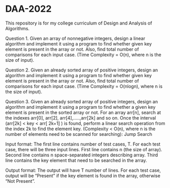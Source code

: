 # DAA-2022
This repository is for my college curriculum of Design and Analysis of Algorithms.

Question 1. 
   Given an array of nonnegative integers, design a linear algorithm and implement it using a 
   program to find whether given key element is present in the array or not. Also, find total number 
   of comparisons for each input case. (Time Complexity = O(n), where n is the size of input).
   
   
Question 2. 
   Given an already sorted array of positive integers, design an algorithm and implement it using a 
   program to find whether given key element is present in the array or not. Also, find total number 
   of comparisons for each input case. (Time Complexity = O(nlogn), where n is the size of input).
   
   
Question 3. 
   Given an already sorted array of positive integers, design an algorithm and implement it using a
   program to find whether a given key element is present in the sorted array or not. For an array 
   arr[n], search at the indexes arr[0], arr[2], arr[4],.....,arr[2k] and so on. Once the interval 
   (arr[2k] < key < arr[ 2k+1] ) is found, perform a linear search operation from the index 2k to 
   find the element key. (Complexity < O(n), where n is the number of elements need to be scanned 
   for searching): Jump Search

   Input format: The first line contains number of test cases, T.
   For each test case, there will be three input lines.
   First line contains n (the size of array).
   Second line contains n space-separated integers describing array.
   Third line contains the key element that need to be searched in the array.

   Output format: The output will have T number of lines. 
   For each test case, output will be “Present” if the key element is found in the array, 
   otherwise “Not Present”.
